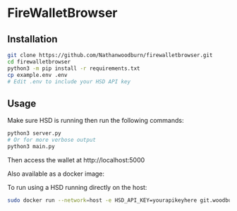 # FireWalletBrowser


## Installation

```bash
git clone https://github.com/Nathanwoodburn/firewalletbrowser.git
cd firewalletbrowser
python3 -m pip install -r requirements.txt
cp example.env .env
# Edit .env to include your HSD API key
```

## Usage

Make sure HSD is running then run the following commands:

```bash
python3 server.py
# Or for more verbose output
python3 main.py
```

Then access the wallet at http://localhost:5000


Also available as a docker image:

To run using a HSD running directly on the host:

```bash
sudo docker run --network=host -e HSD_API_KEY=yourapikeyhere git.woodburn.au/nathanwoodburn/firewallet:latest
```